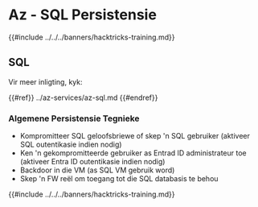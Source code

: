 # Az - SQL Persistensie

{{#include ../../../banners/hacktricks-training.md}}

## SQL

Vir meer inligting, kyk:

{{#ref}}
../az-services/az-sql.md
{{#endref}}

### Algemene Persistensie Tegnieke

- Kompromitteer SQL geloofsbriewe of skep 'n SQL gebruiker (aktiveer SQL outentikasie indien nodig)
- Ken 'n gekompromitteerde gebruiker as Entrad ID administrateur toe (aktiveer Entra ID outentikasie indien nodig)
- Backdoor in die VM (as SQL VM gebruik word)
- Skep 'n FW reël om toegang tot die SQL databasis te behou

{{#include ../../../banners/hacktricks-training.md}}
